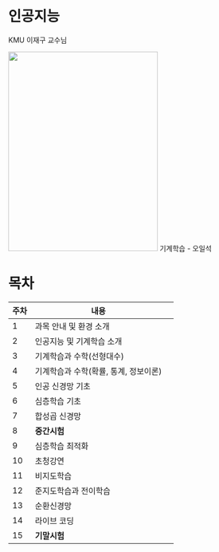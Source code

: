 # 인공지능

KMU 이재구 교수님

<img src="https://image.yes24.com/goods/57537091/XL" width="300" height="400"/>
기계학습 - 오일석


# 목차



| 주차   | 내용                     |      |
| ---- | ---------------------- | ---- |
| 1    | 과목 안내 및 환경 소개          |      |
| 2    | 인공지능 및 기계학습 소개         |      |
| 3    | 기계학습과 수학(선형대수)         |      |
| 4    | 기계학습과 수학(확률, 통계, 정보이론) |      |
| 5    | 인공 신경망 기초              |      |
| 6    | 심층학습 기초                |      |
| 7    | 합성곱 신경망                |      |
| 8    | __중간시험__               |      |
| 9    | 심층학습 최적화               |      |
| 10   | 초청강연                   |      |
| 11   | 비지도학습                  |      |
| 12   | 준지도학습과 전이학습            |      |
| 13   | 순환신경망                  |      |
| 14   | 라이브 코딩                 |      |
| 15   | __기말시험__               |      |

